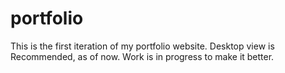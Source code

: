 # portfolio
This is the first iteration of my portfolio website.
Desktop view is Recommended, as of now.
Work is in progress to make it better.
